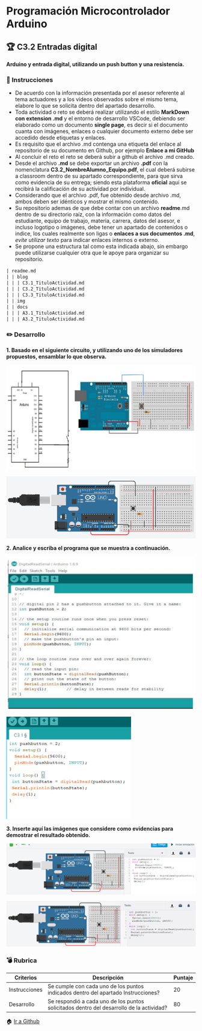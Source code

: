 # Programación Microcontrolador Arduino

## :trophy: C3.2 Entradas digital

**Arduino y entrada digital, utilizando un push button y una resistencia.**

### :blue_book: Instrucciones

- De acuerdo con la información presentada por el asesor referente al tema actuadores y a los videos observados sobre el mismo tema, elabore lo que se solicita dentro del apartado desarrollo.
- Toda actividad o reto se deberá realizar utilizando el estilo **MarkDown con extension .md** y el entorno de desarrollo VSCode, debiendo ser elaborado como un documento **single page**, es decir si el documento cuanta con imágenes, enlaces o cualquier documento externo debe ser accedido desde etiquetas y enlaces.
- Es requisito que el archivo .md contenga una etiqueta del enlace al repositorio de su documento en Github, por ejemplo **Enlace a mi GitHub**
- Al concluir el reto el reto se deberá subir a github el archivo .md creado.
- Desde el archivo **.md** se debe exportar un archivo **.pdf** con la nomenclatura **C3.2_NombreAlumno_Equipo.pdf**, el cual deberá subirse a classroom dentro de su apartado correspondiente, para que sirva como evidencia de su entrega; siendo esta plataforma **oficial** aquí se recibirá la calificación de su actividad por individual.
- Considerando que el archivo .pdf, fue obtenido desde archivo .md, ambos deben ser idénticos y mostrar el mismo contenido.
- Su repositorio ademas de que debe contar con un archivo **readme**.md dentro de su directorio raíz, con la información como datos del estudiante, equipo de trabajo, materia, carrera, datos del asesor, e incluso logotipo o imágenes, debe tener un apartado de contenidos o indice, los cuales realmente son ligas o **enlaces a sus documentos .md**, _evite utilizar texto_ para indicar enlaces internos o externo.
- Se propone una estructura tal como esta indicada abajo, sin embargo puede utilizarse cualquier otra que le apoye para organizar su repositorio.  
``` 
| readme.md
| | blog
| | | C3.1_TituloActividad.md
| | | C3.2_TituloActividad.md
| | | C3.3_TituloActividad.md
| | img
| | docs
| | | A3.1_TituloActividad.md
| | | A3.2_TituloActividad.md
```

### :pencil2: Desarrollo

**1. Basado en el siguiente circuito, y utilizando uno de los simuladores propuestos, ensamblar lo que
observa.**
<p>
    <img alt="1" src="https://github.com/olivervillalobos/SProgramables/blob/main/images/C3.2_1.png?raw=true">
</p>

<p>
    <img alt="CircuitoEnsamblado" src="https://github.com/olivervillalobos/SProgramables/blob/main/images/C3.2_3.png?raw=true">
</p>

**2. Analice y escriba el programa que se muestra a continuación.**
<p>
    <img alt="ArduinoIDE" src="https://github.com/olivervillalobos/SProgramables/blob/main/images/C3.2_2.png?raw=true">
</p>

<p>
    <img alt="ArduinoIDE_ejemplo" src="https://github.com/olivervillalobos/SProgramables/blob/main/images/C3.2_4.png?raw=true">
</p>

**3. Inserte aquí las imágenes que considere como evidencias para demostrar el resultado obtenido.**
<p>
    <img alt="Arduino_Circuito_1" src="https://github.com/olivervillalobos/SProgramables/blob/main/images/C3.2_5.png?raw=true">
</p>

<p>
    <img alt="Arduino_Circuito_2" src="https://github.com/olivervillalobos/SProgramables/blob/main/images/C3.2_6.png?raw=true">
</p>

### :bomb: Rubrica

| Criterios     | Descripción                                                                                  | Puntaje |
| ------------- | -------------------------------------------------------------------------------------------- | ------- |
| Instrucciones | Se cumple con cada uno de los puntos indicados dentro del apartado Instrucciones?            | 20 |
| Desarrollo    | Se respondió a cada uno de los puntos solicitados dentro del desarrollo de la actividad?     | 80      |

:house: [Ir a Github](https://github.com/olivervillalobos/SProgramables)
